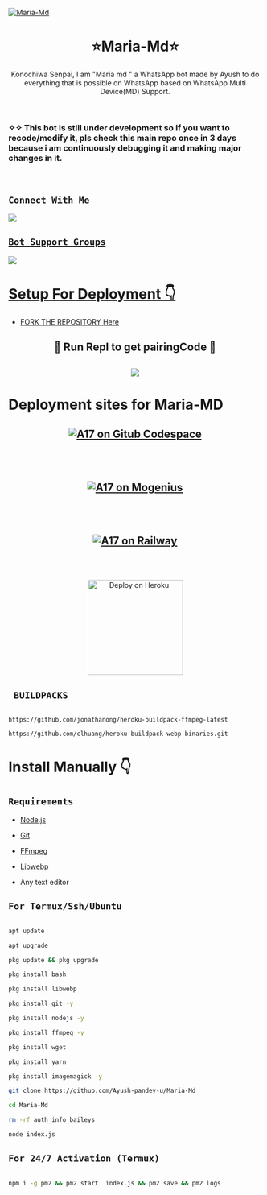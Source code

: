 <a href="https://ibb.co/pQNpmwN"><img src="https://i.ibb.co/xYwQ4Lw/cheemspic.jpg" alt="Maria-Md" border="0"></a>
<h1 align="center">⭐Maria-Md⭐<br></h1>

<p align="center"> 
  Konochiwa Senpai, I am "Maria md " a WhatsApp bot made by Ayush to do everything that is possible on WhatsApp based on WhatsApp Multi Device(MD) Support.
</p>
</br>

### ✧✧ This bot is still under development so if you want to recode/modify it, pls check this main repo once in 3 days because i am continuously debugging it and making major changes in it.
</br>

## ```Connect With Me```

<p align="center">

<a href="https://api.whatsapp.com/send?phone=919931122319&text=𝘩𝘦𝘭𝘭𝘰+𝘮𝘢𝘴𝘵𝘦𝘳"><img src="https://img.shields.io/badge/Contact Ayush-25D366?style=for-the-badge&logo=whatsapp&logoColor=white" />

</p>



## ```Bot Support Groups```
<p align="center">

<a href="https://chat.whatsapp.com/FoS7pSPtfMqBuoireK4aAJ"><img src="https://img.shields.io/badge/Join support group-25D366?style=for-the-badge&logo=whatsapp&logoColor=white" />

</p>


# Setup For Deployment 👇

- FORK THE REPOSITORY [Here](https://github.com/Ayush-pandey-u/Maria-Md/fork)

   

<h2 align="center"> 🍁  Run Repl to get pairingCode 🍁
</h2>
<h2 align="center">  <a href="https://replit.com/@theofficialbhar/AYUSH-PAIRING"><img src="https://repl.it/badge/github/quiec/whatsasena" />
</a>
</h2>

# Deployment sites for Maria-MD
  


<h2 align="center">  <a href="https://github.com/codespaces/new"><img title="A17 on Gitub Codespace" src="https://img.shields.io/badge/DEPLOY CODESPACE-h?color=black&style=for-the-badge&logo=visualstudiocode" />
</a>
</h2>
     
   <br>
  </br>


  

<h2 align="center">  <a href="https://studio.mogenius.com/studio/cloud-space/cloud-space-overview"><img title="A17 on Mogenius" src="https://img.shields.io/badge/DEPLOY MOGENIUS-h?color=blue&style=for-the-badge&logo=genius"></a>
</a>
</h2>
     
    
   <br>
  </br>



<h2 align="center">  <a href="https://railway.app/new"><img title="A17 on Railway"src="https://railway.app/button.svg" />
</a>
</h2>

     

   <br>
   </br>



<p align="center" >
    <a href="https://heroku.com/deploy?template=https://github.com/Kai0071/A17">
    <img title="A17 on Heroku" src="https://www.herokucdn.com/deploy/button.png" width="189px" alt="Deploy on Heroku" >
    </a>
</p>
     


 

## ` BUILDPACKS`

```

https://github.com/jonathanong/heroku-buildpack-ffmpeg-latest

https://github.com/clhuang/heroku-buildpack-webp-binaries.git

```

# Install Manually 👇

## `Requirements`

* [Node.js](https://nodejs.org/en/)

* [Git](https://git-scm.com/downloads)

* [FFmpeg](https://github.com/BtbN/FFmpeg-Builds/releases/download/autobuild-2020-12-08-13-03/ffmpeg-n4.3.1-26-gca55240b8c-win64-gpl-4.3.zip)

* [Libwebp](https://developers.google.com/speed/webp/download)

* Any text editor

## `For Termux/Ssh/Ubuntu`

```bash

apt update

apt upgrade

pkg update && pkg upgrade

pkg install bash

pkg install libwebp

pkg install git -y

pkg install nodejs -y 

pkg install ffmpeg -y 

pkg install wget

pkg install yarn

pkg install imagemagick -y

git clone https://github.com/Ayush-pandey-u/Maria-Md

cd Maria-Md

rm -rf auth_info_baileys

node index.js

```

## `For 24/7 Activation (Termux)`

```bash

npm i -g pm2 && pm2 start  index.js && pm2 save && pm2 logs

```

